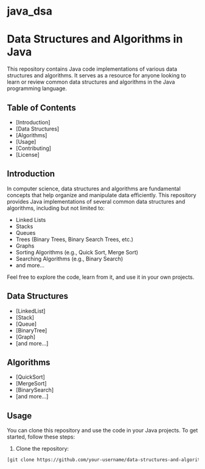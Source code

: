 # java_dsa
# Data Structures and Algorithms in Java



This repository contains Java code implementations of various data structures and algorithms. It serves as a resource for anyone looking to learn or review common data structures and algorithms in the Java programming language.

## Table of Contents

- [Introduction]
- [Data Structures]
- [Algorithms]
- [Usage]
- [Contributing]
- [License]

## Introduction

In computer science, data structures and algorithms are fundamental concepts that help organize and manipulate data efficiently. This repository provides Java implementations of several common data structures and algorithms, including but not limited to:

- Linked Lists
- Stacks
- Queues
- Trees (Binary Trees, Binary Search Trees, etc.)
- Graphs
- Sorting Algorithms (e.g., Quick Sort, Merge Sort)
- Searching Algorithms (e.g., Binary Search)
- and more...

Feel free to explore the code, learn from it, and use it in your own projects.

## Data Structures

- [LinkedList]
- [Stack]
- [Queue]
- [BinaryTree]
- [Graph]
- [and more...]

## Algorithms

- [QuickSort]
- [MergeSort]
- [BinarySearch]
- [and more...]

## Usage

You can clone this repository and use the code in your Java projects. To get started, follow these steps:

1. Clone the repository:

```bash
[git clone https://github.com/your-username/data-structures-and-algorithms-java.git](https://github.com/tusharpatekar/java_dsa.git)https://github.com/tusharpatekar/java_dsa.git
